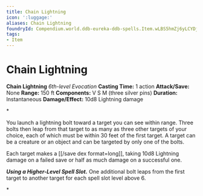 ```yaml
---
title: Chain Lightning
icon: ':luggage:'
aliases: Chain Lightning
foundryId: Compendium.world.ddb-eureka-ddb-spells.Item.wLBS5hmZj6yLCYDj
tags:
- Item
---
```


# Chain Lightning

**Chain Lightning**
_6th-level Evocation_
**Casting Time:** 1 action
**Attack/Save:** None
**Range:** 150 ft
**Components:** V S M (three silver pins)
**Duration:** Instantaneous
**Damage/Effect:** 10d8 Lightning damage

*<p>You launch a lightning bolt toward a target you can see within range. Three bolts then leap from that target to as many as three other targets of your choice, each of which must be within 30 feet of the first target. A target can be a creature or an object and can be targeted by only one of the bolts.

Each target makes a [[/save dex format=long]], taking 10d8 Lightning damage on a failed save or half as much damage on a successful one.

***Using a Higher-Level Spell Slot.*** One additional bolt leaps from the first target to another target for each spell slot level above 6.</p>*